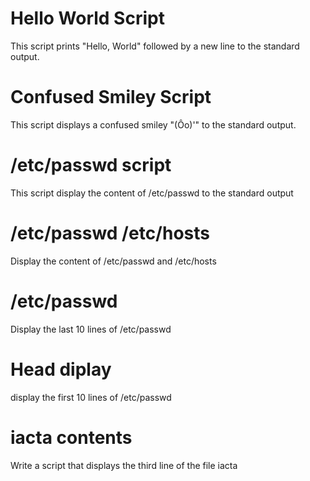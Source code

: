 # Hello World Script

This script prints "Hello, World" followed by a new line to the standard output.

# Confused Smiley Script

This script displays a confused smiley "(Ôo)'" to the standard output.

# /etc/passwd script 
This script display the content of /etc/passwd to the standard output

# /etc/passwd /etc/hosts

Display the content of /etc/passwd and /etc/hosts

# /etc/passwd

Display the last 10 lines of /etc/passwd

# Head diplay 

display the first 10 lines of /etc/passwd

# iacta contents

Write a script that displays the third line of the file iacta
